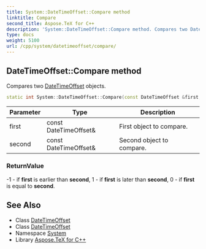 ```yaml
---
title: System::DateTimeOffset::Compare method
linktitle: Compare
second_title: Aspose.TeX for C++
description: 'System::DateTimeOffset::Compare method. Compares two DateTimeOffset objects in C++.'
type: docs
weight: 5100
url: /cpp/system/datetimeoffset/compare/
---
```

## DateTimeOffset::Compare method


Compares two [DateTimeOffset](../) objects.

```cpp
static int System::DateTimeOffset::Compare(const DateTimeOffset &first, const DateTimeOffset &second)
```


| Parameter | Type | Description |
| --- | --- | --- |
| first | const DateTimeOffset\& | First object to compare. |
| second | const DateTimeOffset\& | Second object to compare. |

### ReturnValue

-1 - if **first** is earlier than **second**, 1 - if **first** is later than **second**, 0 - if **first** is equal to **second**.

## See Also

* Class [DateTimeOffset](../)
* Class [DateTimeOffset](../)
* Namespace [System](../../)
* Library [Aspose.TeX for C++](../../../)

